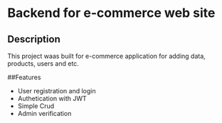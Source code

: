 # Backend for e-commerce web site

## Description

This project waas built for e-commerce application for adding data, products, users and etc.



##Features

- User registration and login
- Authetication with JWT
- Simple Crud
- Admin verification




